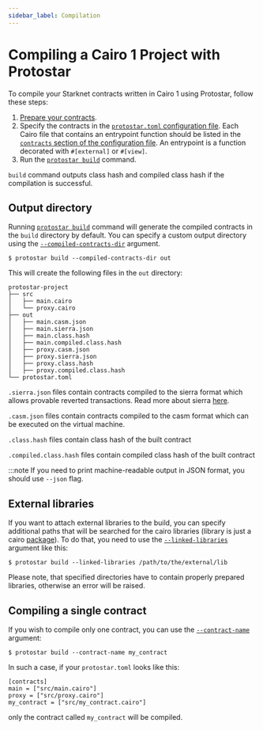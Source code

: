 ```yaml
---
sidebar_label: Compilation
---
```


# Compiling a Cairo 1 Project with Protostar

To compile your Starknet contracts written in Cairo 1 using Protostar, follow these steps:

1. [Prepare your contracts](09-scripting.md).
2. Specify the contracts in the [`protostar.toml` configuration file](../04-protostar-toml.md).
Each Cairo file that contains an entrypoint function should be listed in the [`contracts` section of the configuration file](../04-protostar-toml.md#contracts-section).
An entrypoint is a function decorated with `#[external]` or `#[view]`.
3. Run the [`protostar build`](../../cli-reference.md#build) command.

`build` command outputs class hash and compiled class hash if the compilation is successful.

## Output directory

Running [`protostar build`](../../cli-reference.md#build) command will generate the compiled contracts in the `build` directory by default.
You can specify a custom output directory using the [`--compiled-contracts-dir`](../../cli-reference#compiled-contracts-dir-pathbuild-1) argument.

```
$ protostar build --compiled-contracts-dir out
```

This will create the following files in the `out` directory:

```
protostar-project
├── src
│   ├── main.cairo
│   └── proxy.cairo
├── out
│   ├── main.casm.json
│   ├── main.sierra.json
│   ├── main.class.hash
│   ├── main.compiled.class.hash
│   ├── proxy.casm.json
│   ├── proxy.sierra.json
│   ├── proxy.class.hash
│   ├── proxy.compiled.class.hash
└── protostar.toml
```

`.sierra.json` files contain contracts compiled to the sierra format which allows provable reverted transactions. Read more about sierra [here](https://docs.starknet.io/documentation/architecture_and_concepts/Contracts/cairo-1-and-sierra).

`.casm.json` files contain contracts compiled to the casm format which can be executed on the virtual machine.

`.class.hash` files contain class hash of the built contract

`.compiled.class.hash` files contain compiled class hash of the built contract

:::note
If you need to print machine-readable output in JSON format, you should use `--json` flag.

## External libraries

If you want to attach external libraries to the build, you can specify additional paths that will be searched for the cairo libraries (library is just a cairo [package](../02-understanding-cairo-packages.md)). To do that, you need to use the [`--linked-libraries`](../../cli-reference.md#linked-libraries-path) argument like this:

```
$ protostar build --linked-libraries /path/to/the/external/lib
```

Please note, that specified directories have to contain properly prepared libraries, otherwise an error will be raised.

## Compiling a single contract

If you wish to compile only one contract, you can use the [`--contract-name`](../../cli-reference.md#contract-name-string-1) argument:

```
$ protostar build --contract-name my_contract
```

In such a case, if your `protostar.toml` looks like this:

```
[contracts]
main = ["src/main.cairo"]
proxy = ["src/proxy.cairo"]
my_contract = ["src/my_contract.cairo"]
```

only the contract called `my_contract` will be compiled.
